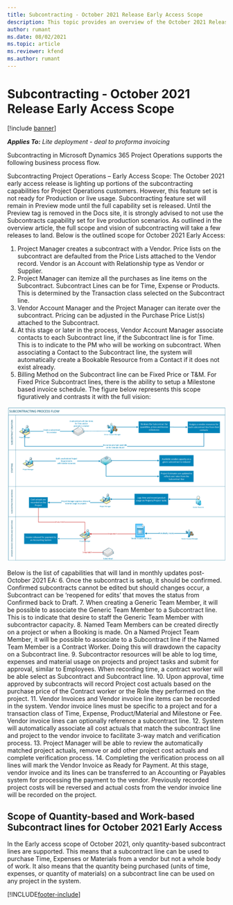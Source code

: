 ```yaml
---
title: Subcontracting - October 2021 Release Early Access Scope
description: This topic provides an overview of the October 2021 Release Early Access Scope for Sucbontracting capabilities in Project Operations.
author: rumant
ms.date: 08/02/2021
ms.topic: article
ms.reviewer: kfend 
ms.author: rumant
---
```


# Subcontracting - October 2021 Release Early Access Scope

[!include [banner](../../includes/dataverse-preview.md)]

_**Applies To:** Lite deployment - deal to proforma invoicing_

Subcontracting in Microsoft Dynamics 365 Project Operations supports the following business process flow.



Subcontracting Project Operations – Early Access Scope:
The October 2021 early access release is lighting up portions of the subcontracting capabilities for Project Operations customers. However, this feature set is not ready for Production or live usage. Subcontracting feature set will remain in Preview mode until the full capability set is released. Until the Preview tag is removed in the Docs site, it is strongly advised to not use the Subcontracts capability set for live production scenarios. 
As outlined in the overview article, the full scope and vision of subcontracting will take a few releases to land. Below is the outlined scope for October 2021 Early Access:
1.	Project Manager creates a subcontract with a Vendor. Price lists on the subcontract are defaulted from the Price Lists attached to the Vendor record. Vendor is an Account with Relationship type as Vendor or Supplier.
2.	Project Manager can itemize all the purchases as line items on the Subcontract. Subcontract Lines can be for Time, Expense or Products. This is determined by the Transaction class selected on the Subcontract line.
3.	Vendor Account Manager and the Project Manager can iterate over the subcontract. Pricing can be adjusted in the Purchase Price List(s) attached to the Subcontract. 
4.	At this stage or later in the process, Vendor Account Manager associate contacts to each Subcontract line, if the Subcontract line is for Time. This is to indicate to the PM who will be working on subcontract. When associating a Contact to the Subcontract line, the system will automatically create a Bookable Resource from a Contact if it does not exist already. 
5.	Billing Method on the Subcontract line can be Fixed Price or T&M. For Fixed Price Subcontract lines, there is the ability to setup a Milestone based invoice schedule. 
The figure below represents this scope figuratively and contrasts it with the full vision:

![Subcontracting process flow](../media/SubcontractingProcessFlow.png)
  
Below is the list of capabilities that will land in monthly updates post-October 2021 EA:
6.	Once the subcontract is setup, it should be confirmed. Confirmed subcontracts cannot be edited but should changes occur, a Subcontract can be ‘reopened for edits’ that moves the status from Confirmed back to Draft. 
7.	When creating a Generic Team Member, it will be possible to associate the Generic Team Member to a Subcontract line. This is to indicate that desire to staff the Generic Team Member with subcontractor capacity.
8.	Named Team Members can be created directly on a project or when a Booking is made. On a Named Project Team Member, it will be possible to associate to a Subcontract line if the Named Team Member is a Contract Worker. Doing this will drawdown the capacity on a Subcontract line. 
9.	Subcontractor resources will be able to log time, expenses and material usage on projects and project tasks and submit for approval, similar to Employees. When recording time, a contract worker will be able select as Subcontract and Subcontract line. 
10.	Upon approval, time approved by subcontracts will record Project cost actuals based on the purchase price of the Contract worker or the Role they performed on the project.
11.	Vendor Invoices and Vendor invoice line items can be recorded in the system. Vendor invoice lines must be specific to a project and for a transaction class of Time, Expense, Product/Material and Milestone or Fee. Vendor invoice lines can optionally reference a subcontract line. 
12.	System will automatically associate all cost actuals that match the subcontract line and project to the vendor invoice to facilitate 3-way match and verification process. 
13.	Project Manager will be able to review the automatically matched project actuals, remove or add other project cost actuals and complete verification process. 
14.	Completing the verification process on all lines will mark the Vendor Invoice as Ready for Payment. At this stage, vendor invoice and its lines can be transferred to an Accounting or Payables system for processing the payment to the vendor. Previously recorded project costs will be reversed and actual costs from the vendor invoice line will be recorded on the project. 

## Scope of Quantity-based and Work-based Subcontract lines for October 2021 Early Access
In the Early access scope of October 2021, only quantity-based subcontract lines are supported. This means that a subcontract line can be used to purchase Time, Expenses or Materials from a vendor but not a whole body of work. It also means that the quantity being purchased (units of time, expenses, or quantity of materials) on a subcontract line can be used on any project in the system. 


[!INCLUDE[footer-include](../../includes/footer-banner.md)]
